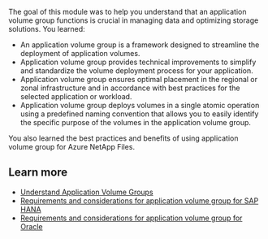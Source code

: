 The goal of this module was to help you understand that an application volume group functions is crucial in managing data and optimizing storage solutions. You learned:  

- An application volume group is a framework designed to streamline the deployment of application volumes.
- Application volume group provides technical improvements to simplify and standardize the volume deployment process for your application.
- Application volume group ensures optimal placement in the regional or zonal infrastructure and in accordance with best practices for the selected application or workload.
- Application volume group deploys volumes in a single atomic operation using a predefined naming convention that allows you to easily identify the specific purpose of the volumes in the application volume group.

You also learned the best practices and benefits of using application volume group for Azure NetApp Files.  

## Learn more 

- [Understand Application Volume Groups](/en-us/azure/azure-netapp-files/application-volume-group-concept)
- [Requirements and considerations for application volume group for SAP HANA](/azure/azure-netapp-files/application-volume-group-considerations)
- [Requirements and considerations for application volume group for Oracle](/azure/azure-netapp-files/application-volume-group-oracle-considerations)